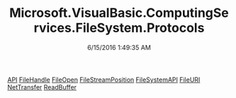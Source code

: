 ﻿---
title: Microsoft.VisualBasic.ComputingServices.FileSystem.Protocols
date: 6/15/2016 1:49:35 AM
---

[API](T-Microsoft.VisualBasic.ComputingServices.FileSystem.Protocols.API.html)
[FileHandle](T-Microsoft.VisualBasic.ComputingServices.FileSystem.Protocols.FileHandle.html)
[FileOpen](T-Microsoft.VisualBasic.ComputingServices.FileSystem.Protocols.FileOpen.html)
[FileStreamPosition](T-Microsoft.VisualBasic.ComputingServices.FileSystem.Protocols.FileStreamPosition.html)
[FileSystemAPI](T-Microsoft.VisualBasic.ComputingServices.FileSystem.Protocols.FileSystemAPI.html)
[FileURI](T-Microsoft.VisualBasic.ComputingServices.FileSystem.Protocols.FileURI.html)
[NetTransfer](T-Microsoft.VisualBasic.ComputingServices.FileSystem.Protocols.NetTransfer.html)
[ReadBuffer](T-Microsoft.VisualBasic.ComputingServices.FileSystem.Protocols.ReadBuffer.html)
